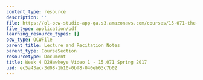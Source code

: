 ```yaml
---
content_type: resource
description: ''
file: https://ol-ocw-studio-app-qa.s3.amazonaws.com/courses/15-071-the-analytics-edge-spring-2017/ec5a43ac3d081b100bf8040eb63c7b02_MIT15_071S17_Unit4_D2Hawkeye.pdf
file_type: application/pdf
learning_resource_types: []
ocw_type: OCWFile
parent_title: Lecture and Recitation Notes
parent_type: CourseSection
resourcetype: Document
title: Week 4 D2Hawkeye Video 1 - 15.071 Spring 2017
uid: ec5a43ac-3d08-1b10-0bf8-040eb63c7b02
---
```

